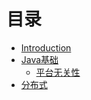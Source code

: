 # 目录

* [Introduction](README.md)
* [Java基础](basics.md)
	* [平台无关性](platform-independent.md)
* [分布式](distributed.md)

